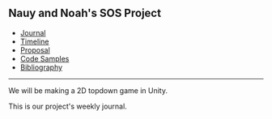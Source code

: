 Nauy and Noah's SOS Project
----
- [Journal](/journal.md)
- [Timeline](/timeline.md)
- [Proposal](/proposal.md)
- [Code Samples](/codesamples.md)
- [Bibliography](/bibliography.md)



------

We will be making a 2D topdown game in Unity.

This is our project's weekly journal.

